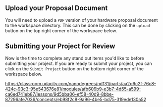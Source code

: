 ## Upload your Proposal Document

You will need to upload a `PDF` version of your hardware proposal document to the workspace directory. This can be done by clicking on the `upload` button on the top right corner of the workspace below.

## Submitting your Project for Review

Now is the time to complete any stand out items you'd like to before submitting your project. If you are ready to submit your project, you can click on the `Submit Project` button on the bottom right corner of the workspace below.





https://classroom.udacity.com/nanodegrees/nd131/parts/aa2d6c2f-76c8-424c-93c3-95e543676e81/modules/afb609b9-e3b7-4d55-a599-ca6ed741eb87/lessons/9d5bba06-ef58-40d9-8bbe-87296afe7036/concepts/eb98f2c8-9a96-4be5-bd75-319ede130a52